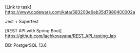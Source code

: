 [Link to task]
https://www.codewars.com/kata/583203e6eb35d7980400002a

Jest + Supertest

[REST API with Spring Boot]
https://github.com/lachkovayana/REST_API_testing_lab

DB: PostgerSQL 13.6

